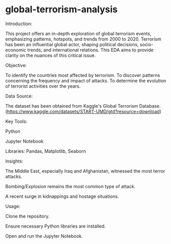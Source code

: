 # global-terrorism-analysis

Introduction:

This project offers an in-depth exploration of global terrorism events, emphasizing patterns, hotspots, and trends from 2000 to 2020. Terrorism has been an influential global actor, shaping political decisions, socio-economic trends, and international relations. This EDA aims to provide clarity on the nuances of this critical issue.

Objective:

To identify the countries most affected by terrorism.
To discover patterns concerning the frequency and impact of attacks.
To determine the evolution of terrorist activities over the years.

Data Source:

The dataset has been obtained from Kaggle's Global Terrorism Database. (https://www.kaggle.com/datasets/START-UMD/gtd?resource=download)

Key Tools:

Python

Jupyter Notebook

Libraries: Pandas, Matplotlib, Seaborn



Insights:


The Middle East, especially Iraq and Afghanistan, witnessed the most terror attacks.

Bombing/Explosion remains the most common type of attack.

A recent surge in kidnappings and hostage situations.



Usage:

Clone the repository.

Ensure necessary Python libraries are installed.

Open and run the Jupyter Notebook.






